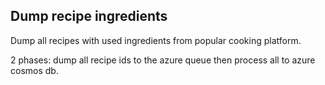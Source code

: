 ## Dump recipe ingredients

Dump all recipes with used ingredients from popular cooking platform.

2 phases: dump all recipe ids to the azure queue then process all to azure cosmos db.